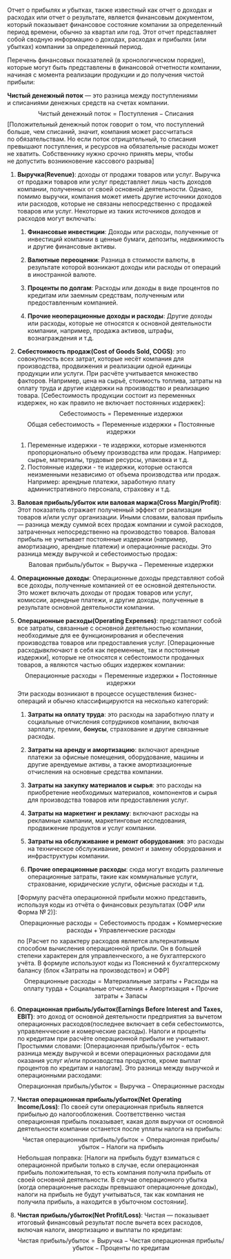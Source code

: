 Отчет о прибылях и убытках, также известный как отчет о доходах и расходах или отчет о результате, является финансовым документом, который показывает финансовое состояние компании за определенный период времени, обычно за квартал или год. Этот отчет представляет собой сводную информацию о доходах, расходах и прибылях (или убытках) компании за определенный период.

Перечень финансовых показателей (в хронологическом порядке), которые могут быть представлены в финансовой отчетности компании, начиная с момента реализации продукции и до получения чистой прибыли:  

**Чистый денежный поток** — это разница между поступлениями и списаниями денежных средств на счетах компании. $$ \text{Чистый денежный поток} = \text{Поступления} - \text{Списания} $$
[Положительный денежный поток говорит о том, что поступлений больше, чем списаний, значит, компания может рассчитаться по обязательствам. Но если поток отрицательный, то списания превышают поступления, и ресурсов на обязательные расходы может не хватить. Собственнику нужно срочно принять меры, чтобы не допустить возникновение кассового разрыва]

1. **Выручка(Revenue)**: доходы от продажи товаров или услуг.  Выручка от продажи товаров или услуг представляет лишь часть доходов компании, полученных от своей основной деятельности. Однако, помимо выручки, компания может иметь другие источники доходов или расходов, которые не связаны непосредственно с продажей товаров или услуг. Некоторые из таких источников доходов и расходов могут включать:  
	1. **Финансовые инвестиции**: Доходы или расходы, полученные от инвестиций компании в ценные бумаги, депозиты, недвижимость и другие финансовые активы.  
	  
	2. **Валютные переоценки**: Разница в стоимости валюты, в результате которой возникают доходы или расходы от операций в иностранной валюте.  
	  
	3. **Проценты по долгам**: Расходы или доходы в виде процентов по кредитам или заемным средствам, полученным или предоставленным компанией.  
	  
	4. **Прочие неоперационные доходы и расходы**: Другие доходы или расходы, которые не относятся к основной деятельности компании, например, продажа активов, штрафы, вознаграждения и т.д.
  
2. **Себестоимость продаж(Cost of Goods Sold, COGS)**: это совокупность всех затрат, которые несёт компания для производства, продвижения и реализации одной единицы продукции или услуги. При расчёте учитывается множество факторов. Например, цена на сырьё, стоимость топлива, затраты на оплату труда и другие издержки на производство и реализацию товара. [Себестоимость продукции состоит из переменных издержек, но как правило не включает постоянных издержек]: $$ \text{Себестоимость} = \text{Переменные издержки} $$ $$ \text{Общая себестоимость} = \text{Переменные издержки} + \text{Постоянные издержки} $$
	1. Переменные издержки - те издержки, которые изменяются пропорционально объему производства или продаж. Например: сырье, материалы, трудовые ресурсы, упаковка и т.д.
	2. Постоянные издержи - те издержки, которые остаются неизменными независимо от объема производства или продаж. Например: арендные платежи, заработную плату административного персонала, страховку и т.д.
  
3. **Валовая прибыль/убыток или валовая маржа(Cross Margin/Profit)**: Этот показатель отражает полученный эффект от реализации товаров и/или услуг организации. Иными словами, валовая прибыль — разница между суммой всех продаж компании и сумой расходов, затраченных непосредственно на производство товаров. Валовая прибыль не учитывает постоянные издержки (например, амортизацию, арендные платежи) и операционные расходы. Это разница между выручкой и себестоимостью продаж:
$$
	\text{Валовая прибыль/убыток} = \text{Выручка} - \text{Переменные издержки}
$$
    
4. **Операционные доходы**:  Операционные доходы представляют собой все доходы, полученные компанией от ее основной деятельности. Это может включать доходы от продаж товаров или услуг, комиссии, арендные платежи, и другие доходы, полученные в результате основной деятельности компании.
   
1. **Операционные расходы(Operating Expenses)**: представляют собой все затраты, связанные с основной деятельностью компании, необходимые для ее функционирования и обеспечения производства товаров или предоставления услуг. [Операционные расходывключают в себя как переменные, так и постоянные издержки], которые не относятся к себестоимости проданных товаров, а являются частью общих издержек компании: $$ \text{Операционные расходы} = \text{Переменные издержки} + \text{Постоянные издержки} $$ Эти расходы возникают в процессе осуществления бизнес-операций и обычно классифицируются на несколько категорий:  
  
	1. **Затраты на оплату труда**: это расходы на заработную плату и социальные отчисления сотрудников компании, включая зарплату, премии, **бонусы**, страхование и другие связанные расходы.  
	  
	2. **Затраты на аренду и амортизацию**: включают арендные платежи за офисные помещения, оборудование, машины и другие арендуемые активы, а также амортизационные отчисления на основные средства компании.  
	  
	3. **Затраты на закупку материалов и сырья**: это расходы на приобретение необходимых материалов, компонентов и сырья для производства товаров или предоставления услуг.  
	  
	4. **Затраты на маркетинг и рекламу**: включают расходы на рекламные кампании, маркетинговые исследования, продвижение продуктов и услуг компании.  
	  
	5. **Затраты на обслуживание и ремонт оборудования**: это расходы на техническое обслуживание, ремонт и замену оборудования и инфраструктуры компании.  
	  
	6. **Прочие операционные расходы**: сюда могут входить различные операционные затраты, такие как коммунальные услуги, страхование, юридические услуги, офисные расходы и т.д. 
	
	[Формулу расчёта операционной прибыли можно представить, используя коды из отчёта о финансовых результатах (ОФР или Форма № 2)]:$$ \text{Операционные расходы} = \text{Себестоимость продаж} + \text{Коммерческие расходы} + \text{Управленческие расходы}$$ 
	 по [Расчет по характеру расходов является альтернативным способом вычисления операционной прибыли. Он в большей степени характерен для управленческого, а не бухгалтерского учёта. В формуле используют коды из Пояснений к бухгалтерскому балансу (блок «Затраты на производство») и ОФР] $$ \text{Операционные расходы} = \text{Материалиьные затраты} + \text{Расходы на оплату турда} + \text{Социальные отчисления} + \text{Амортизация} + \text{Прочие затраты} + \text{Запасы} $$

5. **Операционная прибыль/убыток(Earnings Before Interest and Taxes,  EBIT)**: это доход от основной деятельности предприятия за вычетом операционных расходов(последнее включает в себя себестоимотсь,  управленчческие и комерческие расходы). Налоги и проценты по кредитам при расчёте операционной прибыли не учитывают. Простымми словами: [Операционная прибыль/убыток - есть разница между выручкой и всеми операционных расходами для оказания услуг и/или производства продуктов, кроме выплат процентов по кредитам и налогам]. Это разница между выручкой и операционными расходами: $$ \text{Операционная прибыль/убыток} = \text{Выручка} - \text{Операционные расходы} $$
6. **Чистая операционная прибыль/убыток(Net Operating Income/Loss)**: По своей сути операционная прибыль является прибылью до налогообложения. Соответственно чистая операционная прибыль показывает, какая доля выручки от основной деятельности компании останется после уплаты налога на прибыль: $$ \text{Чистая операционная прибыль/убыток} = \text{Операционная прибыль/убыток} - \text{Налоги на прибыль} $$ 
	Небольшая поправка: [Налоги на прибыль будут взиматься с операционной прибыли только в случае, если операционная прибыль положительная, то есть компания получила прибыль от своей основной деятельности. В случае операционного убытка (когда операционные расходы превышают операционные доходы), налоги на прибыль не будут учитываться, так как компания не получила прибыль, а находится в убыточном состоянии].
  
10. **Чистая прибыль/убыток(Net Profit/Loss)**: Чистая — показывает итоговый финансовый результат после вычета всех расходов, включая налоги, амортизацию и выплаты по кредитам: $$ \text{Чистая прибыль/убыток} = \text{Выручка} -\text{Чистая операционная прибыль/убыток} - \text{Проценты по кредитам} $$